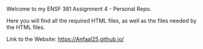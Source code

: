Welcome to my ENSF 381 Assignment 4 - Personal Repo.

Here you will find all the required HTML files, as well as the files needed by the HTML files.


Link to the Website:
https://Anfaal25.github.io/
